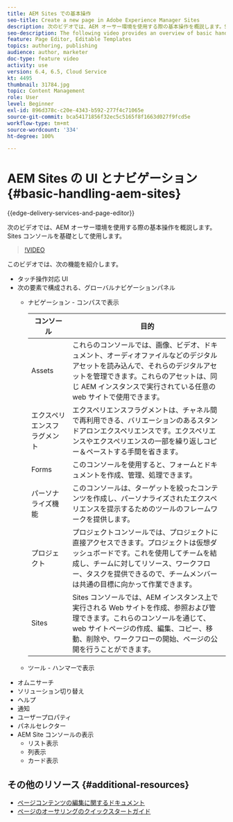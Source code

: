 ```yaml
---
title: AEM Sites での基本操作
seo-title: Create a new page in Adobe Experience Manager Sites
description: 次のビデオでは、AEM オーサー環境を使用する際の基本操作を概説します。Sites コンソールを基礎として使用します。
seo-description: The following video provides an overview of basic handling when using the AEM author environment. It uses the Sites console as a basis.
feature: Page Editor, Editable Templates
topics: authoring, publishing
audience: author, marketer
doc-type: feature video
activity: use
version: 6.4, 6.5, Cloud Service
kt: 4495
thumbnail: 31784.jpg
topic: Content Management
role: User
level: Beginner
exl-id: 896d378c-c20e-4343-b592-277f4c71065e
source-git-commit: bca54171856f32ec5c5165f8f1663d027f9fcd5e
workflow-type: tm+mt
source-wordcount: '334'
ht-degree: 100%

---
```


# AEM Sites の UI とナビゲーション {#basic-handling-aem-sites}

{{edge-delivery-services-and-page-editor}}

次のビデオでは、AEM オーサー環境を使用する際の基本操作を概説します。Sites コンソールを基礎として使用します。

>[!VIDEO](https://video.tv.adobe.com/v/31784?quality=12&learn=on)

このビデオでは、次の機能を紹介します。

* タッチ操作対応 UI
* 次の要素で構成される、グローバルナビゲーションパネル
   * ナビゲーション - コンパスで表示

     | コンソール | 目的 |
     |---|---|
     | Assets | これらのコンソールでは、画像、ビデオ、ドキュメント、オーディオファイルなどのデジタルアセットを読み込んで、それらのデジタルアセットを管理できます。これらのアセットは、同じ AEM インスタンスで実行されている任意の web サイトで使用できます。 | Communities | このコンソールを使用すると、エンゲージメントとイネーブルメントのためのコミュニティサイトを作成および管理できます。 | Commerce | コマースサイトに関連する製品、製品カタログ、および注文を管理できます。 |
     | エクスペリエンスフラグメント  | エクスペリエンスフラグメントは、チャネル間で再利用できる、バリエーションのあるスタンドアロンエクスペリエンスです。エクスペリエンスやエクスペリエンスの一部を繰り返しコピー＆ペーストする手間を省きます。 |
     | Forms | このコンソールを使用すると、フォームとドキュメントを作成、管理、処理できます。 |
     | パーソナライズ機能 | このコンソールは、ターゲットを絞ったコンテンツを作成し、パーソナライズされたエクスペリエンスを提示するためのツールのフレームワークを提供します。 |
     | プロジェクト | プロジェクトコンソールでは、プロジェクトに直接アクセスできます。プロジェクトは仮想ダッシュボードです。これを使用してチームを結成し、チームに対してリソース、ワークフロー、タスクを提供できるので、チームメンバーは共通の目標に向かって作業できます。 |
     | Sites | Sites コンソールでは、AEM インスタンス上で実行される Web サイトを作成、参照および管理できます。これらのコンソールを通じて、web サイトページの作成、編集、コピー、移動、削除や、ワークフローの開始、ページの公開を行うことができます。 |

   * ツール - ハンマーで表示
* オムニサーチ
* ソリューション切り替え
* ヘルプ
* 通知
* ユーザープロパティ
* パネルセレクター
* AEM Site コンソールの表示
   * リスト表示
   * 列表示
   * カード表示






## その他のリソース {#additional-resources}

* [ページコンテンツの編集に関するドキュメント](https://experienceleague.adobe.com/docs/experience-manager-cloud-service/sites/authoring/fundamentals/editing-content.html?lang=ja)
* [ページのオーサリングのクイックスタートガイド](https://experienceleague.adobe.com/docs/experience-manager-cloud-service/sites/authoring/getting-started/quick-start.html?lang=ja)
